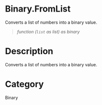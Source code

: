 ﻿# Binary.FromList
Converts a list of numbers into a binary value.
> _function (<code>list</code> as list) as binary_
# Description 
Converts a list of numbers into a binary value.

# Category 
Binary
